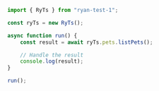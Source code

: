 <!-- Start SDK Example Usage [usage] -->
```typescript
import { RyTs } from "ryan-test-1";

const ryTs = new RyTs();

async function run() {
    const result = await ryTs.pets.listPets();

    // Handle the result
    console.log(result);
}

run();

```
<!-- End SDK Example Usage [usage] -->